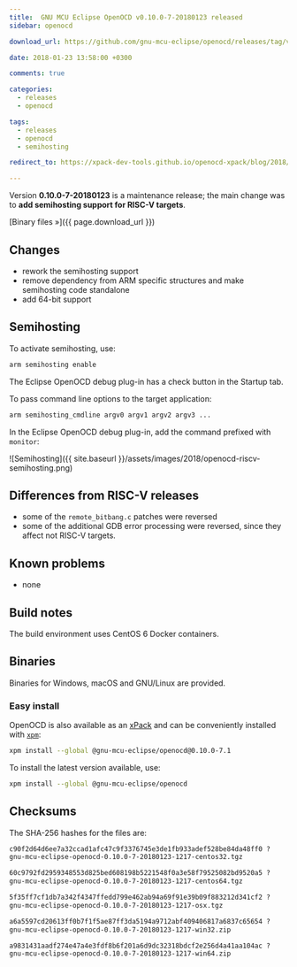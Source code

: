 ```yaml
---
title:  GNU MCU Eclipse OpenOCD v0.10.0-7-20180123 released
sidebar: openocd

download_url: https://github.com/gnu-mcu-eclipse/openocd/releases/tag/v0.10.0-7-20180123/

date: 2018-01-23 13:58:00 +0300

comments: true

categories:
  - releases
  - openocd

tags:
  - releases
  - openocd
  - semihosting

redirect_to: https://xpack-dev-tools.github.io/openocd-xpack/blog/2018/01/23/openocd-v0-10-0-7-20180123-released

---
```


Version **0.10.0-7-20180123** is a maintenance release; the main change was to **add semihosting support for RISC-V targets**.

[Binary files »]({{ page.download_url }})

## Changes

* rework the semihosting support
* remove dependency from ARM specific structures and make semihosting code standalone
* add 64-bit support

## Semihosting

To activate semihosting, use:

```txt
arm semihosting enable
```

The Eclipse OpenOCD debug plug-in has a check button in the Startup tab.

To pass command line options to the target application:

```txt
arm semihosting_cmdline argv0 argv1 argv2 argv3 ...
```

In the Eclipse OpenOCD debug plug-in, add the command prefixed with `monitor`:

![Semihosting]({{ site.baseurl }}/assets/images/2018/openocd-riscv-semihosting.png)

## Differences from RISC-V releases

* some of the `remote_bitbang.c` patches were reversed
* some of the additional GDB error processing were reversed, since they affect not RISC-V targets.

## Known problems

* none

## Build notes

The build environment uses CentOS 6 Docker containers.

## Binaries

Binaries for Windows, macOS and GNU/Linux are provided.

### Easy install

OpenOCD is also available as an [xPack](https://www.npmjs.com/package/@gnu-mcu-eclipse/openocd) and can be conveniently installed with [`xpm`](https://www.npmjs.com/package/xpm):

```sh
xpm install --global @gnu-mcu-eclipse/openocd@0.10.0-7.1
```

To install the latest version available, use:

```sh
xpm install --global @gnu-mcu-eclipse/openocd
```

## Checksums

The SHA-256 hashes for the files are:

```txt
c90f2d64d6ee7a32ccad1afc47c9f3376745e3de1fb933adef528be84da48ff0 ?
gnu-mcu-eclipse-openocd-0.10.0-7-20180123-1217-centos32.tgz

60c9792fd2959348553d825bed608198b5221548f0a3e58f79525082bd9520a5 ?
gnu-mcu-eclipse-openocd-0.10.0-7-20180123-1217-centos64.tgz

5f35ff7cf1db7a342f4347ffedd799e462ab94a69f91e39b09f883212d341cf2 ?
gnu-mcu-eclipse-openocd-0.10.0-7-20180123-1217-osx.tgz

a6a5597cd20613ff0b7f1f5ae87ff3da5194a9712abf409406817a6837c65654 ?
gnu-mcu-eclipse-openocd-0.10.0-7-20180123-1217-win32.zip

a9831431aadf274e47a4e3fdf8b6f201a6d9dc32318bdcf2e256d4a41aa104ac ?
gnu-mcu-eclipse-openocd-0.10.0-7-20180123-1217-win64.zip
```
